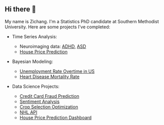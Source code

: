 ## Hi there 👋

My name is Zichang. I'm a Statistics PhD candidate at Southern Methodist University. Here are some projects I've completed:

<!--  Research: high-dimensional time series analysis focusing on developmental disorders. --> 
- Time Series Analysis:

  * Neuroimaging data: [ADHD](https://github.com/Zichang23/adhd), [ASD](https://github.com/Zichang23/fmri)
  * [House Price Prediction](https://github.com/Zichang23/PredictHousePrice)

- Bayesian Modeling:

  * [Unemployment Rate Overtime in US](https://github.com/Zichang23/BayesModel)
  * [Heart Disease Mortality Rate](https://github.com/Zichang23/BayesianCardiology)
      
- Data Science Projects:

  * [Credit Card Fraud Prediction](https://github.com/Zichang23/credit_fraud)
  * [Sentiment Analysis](https://github.com/Zichang23/sentiment_nlp)
  * [Crop Selection Optimization](https://github.com/Zichang23/sklearn_predict)
  * [NHL API](https://github.com/Zichang23/Project-1)
  * [House Price Prediction Dashboard](https://github.com/Zichang23/Project-3)

<!--    
 * [Bike Sharing Prediction](https://github.com/AlexSelwaeh/ST558Project2)
      

#### Current Research

I specialize in high-dimensional time series analysis focusing on developmental disorders (ASD and ADHD). My research employs advanced spectral analysis techniques and custom visualization tools to extract meaningful patterns from complex datasets.

#### Technical Contributions

I have developed and maintain several R functions that implement novel analytical methods for neurological time series data. These tools facilitate robust statistical inference in high-dimensional spaces while ensuring computational efficiency.


**Zichang23/zichang23** is a ✨ _special_ ✨ repository because its `README.md` (this file) appears on your GitHub profile.

Here are some ideas to get you started:

- 🔭 I’m currently working on ...
- 🌱 I’m currently learning ...
- 👯 I’m looking to collaborate on ...
- 🤔 I’m looking for help with ...
- 💬 Ask me about ...
- 📫 How to reach me: ...
- 😄 Pronouns: ...
- ⚡ Fun fact: ...
-->
